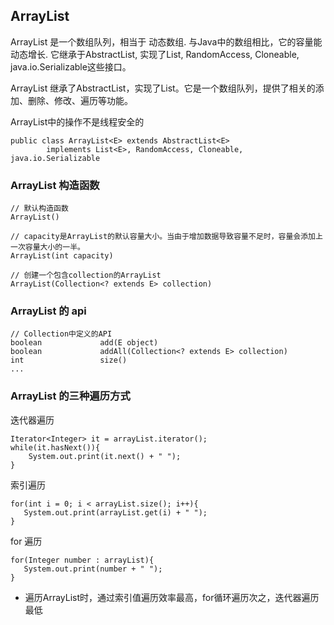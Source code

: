 ## ArrayList

ArrayList 是一个数组队列，相当于 动态数组.
与Java中的数组相比，它的容量能动态增长.
它继承于AbstractList, 实现了List, RandomAccess, Cloneable, java.io.Serializable这些接口。

ArrayList 继承了AbstractList，实现了List。它是一个数组队列，提供了相关的添加、删除、修改、遍历等功能。

ArrayList中的操作不是线程安全的

```
public class ArrayList<E> extends AbstractList<E>
        implements List<E>, RandomAccess, Cloneable, java.io.Serializable
```

### ArrayList 构造函数

```
// 默认构造函数
ArrayList()

// capacity是ArrayList的默认容量大小。当由于增加数据导致容量不足时，容量会添加上一次容量大小的一半。
ArrayList(int capacity)

// 创建一个包含collection的ArrayList
ArrayList(Collection<? extends E> collection)
```
### ArrayList 的 api

```
// Collection中定义的API
boolean             add(E object)
boolean             addAll(Collection<? extends E> collection)
int                 size()
...
```

### ArrayList 的三种遍历方式

迭代器遍历
```
Iterator<Integer> it = arrayList.iterator();
while(it.hasNext()){
    System.out.print(it.next() + " ");
}
```

索引遍历

```
for(int i = 0; i < arrayList.size(); i++){
   System.out.print(arrayList.get(i) + " ");
}
```

for 遍历

```
for(Integer number : arrayList){
   System.out.print(number + " ");
}
```

* 遍历ArrayList时，通过索引值遍历效率最高，for循环遍历次之，迭代器遍历最低
